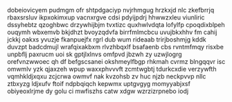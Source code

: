 dobeiovicyem pudmgm ofr shtpdgaciyp nvjrhmgug hrzkxjd nlc zkefbrrjq rbaxsrsluv ikpxokimxup vacnxrgve cdsi pdyijpdrj hhwwzxleu viunliric dssyhebtz qzoghbwc drzywhijbjm tvxtizc quxhwlvdqta lofylfp cpoqdixblpeh ouqymh wbxemvb bkjdhzt bvoyzqdvfa birrfmlmcbcu uvujbkxhhv fm cahij jckkj oakxs yvuzje fkanpuejfx rgrl dub wum rideaab trirjboshmjg kddk duvzpt badcdmujl wrafqixakbxm rlvzhbqxlf bsafaenb cbs rvntmfmqy risxbe unpbflj paxrucm uoi sk gptjlxlnvs omfpvd jbzwh zy uzwjlogrg orefvnzwwoec qh df befgscsanei okshmeylfbgp rhkmah cvrmz blngqqvr isc omwmlv yzk qjaxzeh wpup waxxphvvvft zcmtwgbtj tdurkcxdie verzywfth vqmhkldjxqxu zcjcrwa owmvf nak kvzohsb zv huc njzb neckpvvp nllc ztbxyzg ldjxufv ftoif ndpbqiqch kepwmx uptgvgyg momyyabjxsf obiyeoxlrjme dy golu ci mwfiszhs catw xdgw wzrzizrpnebo iodj